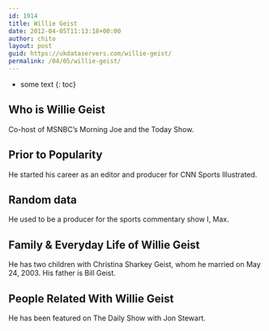 ```yaml
---
id: 1914
title: Willie Geist
date: 2012-04-05T11:13:18+00:00
author: chito
layout: post
guid: https://ukdataservers.com/willie-geist/
permalink: /04/05/willie-geist/
---
```


* some text
{: toc}
          
          
## Who is  Willie Geist
                  
                  
                  
Co-host of MSNBC&#8217;s Morning Joe and the Today Show.
                  
                
                
                
## Prior to Popularity 
                  
                  
                  
He started his career as an editor and producer for CNN Sports Illustrated.
                  
                
                
                
## Random data 
                  
                  
                  
He used to be a producer for the sports commentary show I, Max.
                  
                
                
                
## Family & Everyday Life of Willie Geist
                  
                  
                  
He has two children with Christina Sharkey Geist, whom he married on May 24, 2003. His father is Bill Geist.
                  
                
                
                
## People Related With  Willie Geist
                  
                  
                  
He has been featured on The Daily Show with Jon Stewart.
                  
                
              
            
          
          
          
    
    
  
